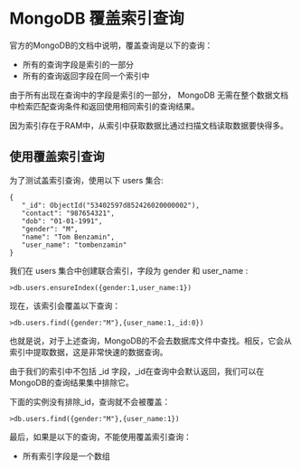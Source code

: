 
# MongoDB 覆盖索引查询

官方的MongoDB的文档中说明，覆盖查询是以下的查询：

*   所有的查询字段是索引的一部分
*   所有的查询返回字段在同一个索引中

由于所有出现在查询中的字段是索引的一部分， MongoDB 无需在整个数据文档中检索匹配查询条件和返回使用相同索引的查询结果。

因为索引存在于RAM中，从索引中获取数据比通过扫描文档读取数据要快得多。

## 使用覆盖索引查询

为了测试盖索引查询，使用以下 users 集合:

```
{
   "_id": ObjectId("53402597d852426020000002"),
   "contact": "987654321",
   "dob": "01-01-1991",
   "gender": "M",
   "name": "Tom Benzamin",
   "user_name": "tombenzamin"
}

```

我们在 users 集合中创建联合索引，字段为 gender 和 user_name :

```
>db.users.ensureIndex({gender:1,user_name:1})

```

现在，该索引会覆盖以下查询：

```
>db.users.find({gender:"M"},{user_name:1,_id:0})

```

也就是说，对于上述查询，MongoDB的不会去数据库文件中查找。相反，它会从索引中提取数据，这是非常快速的数据查询。

由于我们的索引中不包括 _id 字段，_id在查询中会默认返回，我们可以在MongoDB的查询结果集中排除它。

下面的实例没有排除_id，查询就不会被覆盖：

```
>db.users.find({gender:"M"},{user_name:1})

```

最后，如果是以下的查询，不能使用覆盖索引查询：

*   所有索引字段是一个数组

